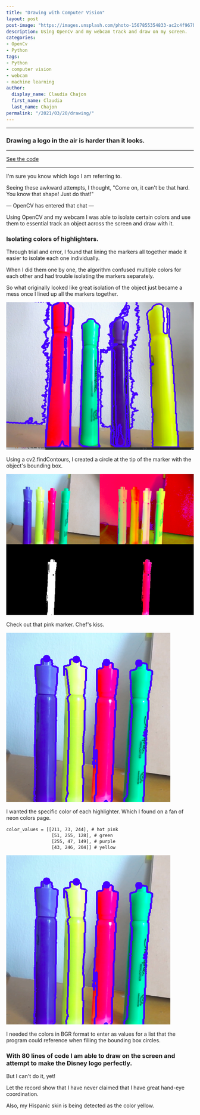 ```yaml
---
title: "Drawing with Computer Vision"
layout: post
post-image: "https://images.unsplash.com/photo-1567855354833-ac2c4f967b0c?ixlib=rb-1.2.1&ixid=MnwxMjA3fDB8MHxwaG90by1wYWdlfHx8fGVufDB8fHx8&auto=format&fit=crop&w=881&q=80"
description: Using OpenCv and my webcam track and draw on my screen.
categories:
- OpenCv
- Python
tags:
- Python
- computer vision
- webcam
- machine learning
author:
  display_name: Claudia Chajon
  first_name: Claudia
  last_name: Chajon
permalink: "/2021/03/20/drawing/"
---
```



---
<h3>Drawing a logo in the air is harder than it looks.</h3>


---

[See the code](https://github.com/claudiasofiaC/Paint_with_OpenCV)


---

I'm sure you know which logo I am referring to.

Seeing these awkward attempts, I thought, "Come on, it can't be that hard. You know that shape! Just do that!"

 — OpenCV has entered that chat —
 
Using OpenCV and my webcam I was able to isolate certain colors and use them to essential track an object across the screen and draw with it. 

<h3>Isolating colors of highlighters.</h3>

Through trial and error, I found that lining the markers all together made it easier to isolate each one individually.

When I did them one by one, the algorithm confused multiple colors for each other and had trouble isolating the markers separately.

So what originally looked like great isolation of the object just became a mess once I lined up all the markers together.

![mask](/assets/images/blog_post_images/mask.png)

Using a cv2.findContours, I created a circle at the tip of the marker with the object's bounding box.

![mask_2](/assets/images/blog_post_images/masks_2.png)

Check out that pink marker. Chef's kiss.

![tracking](/assets/images/blog_post_images/track.png)

I wanted the specific color of each highlighter. Which I found on a fan of neon colors page. 

```
color_values = [[211, 73, 244], # hot pink
                 [51, 255, 128], # green
                 [255, 47, 149], # purple
                 [43, 246, 204]] # yellow
```

![dots](/assets/images/blog_post_images/track.png)

I needed the colors in BGR format to enter as values for a list that the program could reference when filling the bounding box circles.

<h3>With 80 lines of code I am able to draw on the screen and attempt to make the Disney logo perfectly.</h3>

But I can't do it, yet!

Let the record show that I have never claimed that I have great hand-eye coordination.

Also, my Hispanic skin is being detected as the color yellow.
